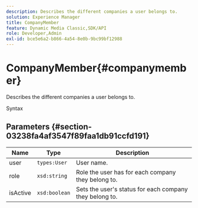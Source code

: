 ```yaml
---
description: Describes the different companies a user belongs to.
solution: Experience Manager
title: CompanyMember
feature: Dynamic Media Classic,SDK/API
role: Developer,Admin
exl-id: bce5e6a2-b866-4a54-8e0b-9bc99bf12988
---
```

# CompanyMember{#companymember}

Describes the different companies a user belongs to.

 Syntax 

## Parameters {#section-03238fa4af3547f89faa1db91ccfd191}

|  Name  | Type  | Description  |
|---|---|---|
|  user  | `types:User`  | User name.  |
|  role  | `xsd:string`  | Role the user has for each company they belong to.  |
|  isActive  | `xsd:boolean`  | Sets the user's status for each company they belong to.  |
